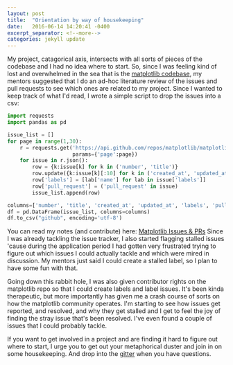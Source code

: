 ```yaml
---
layout: post
title:  "Orientation by way of housekeeping"
date:   2016-06-14 14:20:41 -0400
excerpt_separator: <!--more-->
categories: jekyll update
---
```


My project, catagorical axis, intersects with all sorts of pieces of the codebase and I had no idea where to start. So, since 
I was feeling kind of lost and overwhelmed in the sea that is the [matplotlib codebase](https://github.com/matplotlib/matplotlib), 
my mentors suggested that I do an ad-hoc literature review of the issues and pull requests to see which ones are related to my project.
Since I wanted to keep track of what I'd read, I wrote a simple script to drop the issues into a csv:
<!--more-->

```python
import requests
import pandas as pd

issue_list = []
for page in range(1,30):
    r = requests.get('https://api.github.com/repos/matplotlib/matplotlib/issues',
                     params={'page':page})
    for issue in r.json():
        row = {k:issue[k] for k in ('number', 'title')}
        row.update({k:issue[k][:10] for k in ('created_at', 'updated_at')})
        row['labels'] = [lab['name'] for lab in issue['labels']]
        row['pull_request'] = ('pull_request' in issue)
        issue_list.append(row)

columns=['number', 'title', 'created_at', 'updated_at', 'labels', 'pull_request']
df = pd.DataFrame(issue_list, columns=columns)
df.to_csv("github", encoding='utf-8')
```

You can read my notes (and contribute) here: [
Matplotlib Issues & PRs](https://docs.google.com/spreadsheets/d/1PkxqqVAzrWuGtQ1KJJ-RrrnA17wMRniy1W4gVPOBSK0/edit?usp=sharing) Since I was already tackling the issue tracker, I also started flagging stalled issues 'cause during the application period I had gotten very frustrated trying to figure out which issues I could actually tackle and which were mired in discussion. My mentors just said I could create a stalled label, so I plan to have some fun with that.

Going down this rabbit hole, I was also given contributor rights on the matplotlib repo so that I could create labels and label issues. It's been kinda therapeutic, but more importantly has given me a crash course of sorts on how the matplotlib community operates. I'm starting to see how issues get reported, and resolved, and why they get stalled and I get to feel the joy of finding the stray issue that's been resolved. I've even found a couple of issues that I could probably tackle. 

If you want to get involved in a project and are finding it hard to figure out where to start, I urge you to get out your metaphorical duster and join in on some housekeeping. And drop into the [gitter](https://gitter.im/matplotlib/matplotlib) when you have questions. 
